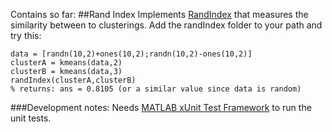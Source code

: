 Contains so far:
##Rand Index
Implements [RandIndex](http://en.wikipedia.org/wiki/Rand_index) that measures the similarity between to clusterings.
Add the randIndex folder to your path and try this:

    data = [randn(10,2)+ones(10,2);randn(10,2)-ones(10,2)]
    clusterA = kmeans(data,2)
    clusterB = kmeans(data,3)
    randIndex(clusterA,clusterB)
    % returns: ans = 0.8105 (or a similar value since data is random)


###Development notes:
Needs [MATLAB xUnit Test Framework](http://www.mathworks.com/matlabcentral/fileexchange/22846-matlab-xunit-test-framework) to run the unit tests.
